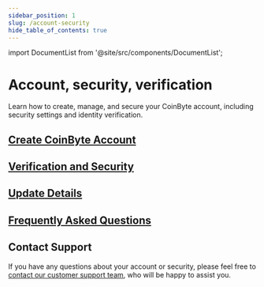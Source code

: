 ```yaml
---
sidebar_position: 1
slug: /account-security
hide_table_of_contents: true
---
```


import DocumentList from '@site/src/components/DocumentList';

# Account, security, verification

Learn how to create, manage, and secure your CoinByte account, including security settings and identity verification.


## [Create CoinByte Account](/docs/category/create-coinbyte-account)

<DocumentList category="account-security/create-coinbyte-account" />

## [Verification and Security](/docs/category/verification-and-security)

<DocumentList category="account-security/verification-and-security" />

## [Update Details](/docs/category/update-details)

<DocumentList category="account-security/update-details" />

## [Frequently Asked Questions](/docs/category/faq)

<DocumentList category="account-security/FAQ" />


## Contact Support

If you have any questions about your account or security, please feel free to [contact our customer support team](mailto:cs@coinbyte.com.au ), who will be happy to assist you. 
